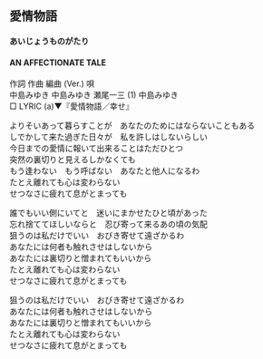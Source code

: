 ## 愛情物語
#### あいじょうものがたり
#### AN AFFECTIONATE TALE


作詞  作曲  編曲 (Ver.)   唄   
中島みゆき   中島みゆき   瀬尾一三 (1)  中島みゆき   
□ LYRIC (a)▼『愛情物語／幸せ』   
   
   
よりそいあって暮らすことが　あなたのためにはならないこともある   
しでかして来た過ぎた日々が　私を許しはしないらしい   
今日までの愛情に報いて出来ることはただひとつ   
突然の裏切りと見えるしかなくても   
もう逢わない　もう呼ばない　あなたと他人になるわ   
たとえ離れても心は変わらない   
せつなさに疲れて息がとまっても   
   
誰でもいい側にいてと　迷いにまかせたひと頃があった   
忘れ捨ててほしいならと　忍び寄って来るあの頃の気配   
狙うのは私だけでいい　おびき寄せて遠ざかるわ   
あなたには何者も触れさせはしないから   
あなたには裏切りと憎まれてもいいから   
たとえ離れても心は変わらない   
せつなさに疲れて息がとまっても   
   
狙うのは私だけでいい　おびき寄せて遠ざかるわ   
あなたには何者も触れさせはしないから   
あなたには裏切りと憎まれてもいいから   
たとえ離れても心は変わらない   
せつなさに疲れて息がとまっても   